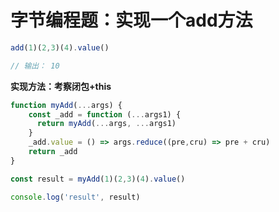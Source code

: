 # 字节编程题：实现一个add方法

```js
add(1)(2,3)(4).value()   

// 输出： 10
```

**实现方法：考察闭包+this**

```js
function myAdd(...args) {
    const _add = function (...args1) {
      return myAdd(...args, ...args1)
    }
    _add.value = () => args.reduce((pre,cru) => pre + cru)
    return _add
}

const result = myAdd(1)(2,3)(4).value()  

console.log('result', result)
```